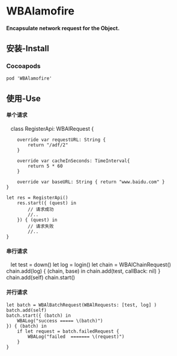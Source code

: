 # WBAlamofire
#### Encapsulate network request for the Object.

## 安装-Install
### Cocoapods

    pod 'WBAlamofire'

## 使用-Use

#### 单个请求
    class RegisterApi: WBAlRequest {
        
        override var requestURL: String {
            return "/adf/2"
        }
        
        override var cacheInSeconds: TimeInterval{
            return 5 * 60
        }
        
        override var baseURL: String { return "www.baidu.com" }
    }
    
    let res = RegisterApi()
        res.start({ (quest) in
            // 请求成功
            //..
        }) { (quest) in
            // 请求失败
            //..
    }
    
#### 串行请求
    let test = down()
    let log = login()
    let chain = WBAlChainRequest()
    chain.add(log) { (chain, base) in
        chain.add(test, callBack: nil)
    }
    chain.add(self)
    chain.start()
    
#### 并行请求
    let batch = WBAlBatchRequest(WBAlRequests: [test, log] )
    batch.add(self)
    batch.start({ (batch) in
        WBALog("success ===== \(batch)")
    }) { (batch) in
        if let request = batch.failedRequest {
            WBALog("failed  ======= \(request)")
        }
    }
